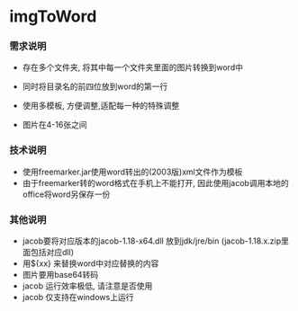 # imgToWord

### 需求说明

- 存在多个文件夹, 将其中每一个文件夹里面的图片转换到word中

- 同时将目录名的前四位放到word的第一行

- 使用多模板, 方便调整,适配每一种的特殊调整

- 图片在4-16张之间

  

### 技术说明

- 使用freemarker.jar使用word转出的(2003版)xml文件作为模板
- 由于freemarker转的word格式在手机上不能打开, 因此使用jacob调用本地的office将word另保存一份

### 其他说明

- jacob要将对应版本的jacob-1.18-x64.dll 放到jdk/jre/bin (jacob-1.18.x.zip里面包括对应dll)
- 用${xx} 来替换word中对应替换的内容
- 图片要用base64转码
- jacob 运行效率极低, 请注意是否使用
- jacob 仅支持在windows上运行
